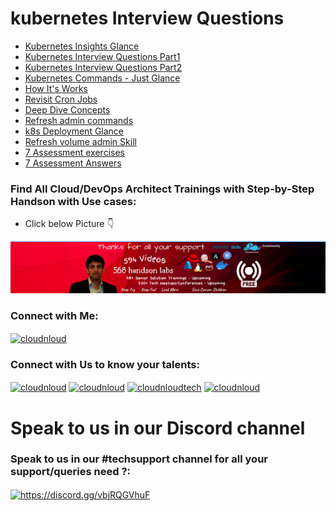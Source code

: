 # kubernetes Interview Questions

+ [Kubernetes Insights Glance](/kubernetes/kubernetes-workshop.md)
+ [Kubernetes Interview Questions Part1](/kubernetes/k8s-interview-questions-part-1.md)
+ [Kubernetes Interview Questions Part2](/kubernetes/k8s-interview-questions-part-2.md)
+ [Kubernetes Commands - Just Glance](/kubernetes/kubernetes-commands.md)
+ [How It's Works](/kubernetes/how-kubernetes-works.md)
+ [Revisit Cron Jobs](/kubernetes/kuberenets-cronjobs.md)
+ [Deep Dive Concepts](/kubernetes/kubernetes-concepts.md)
+ [Refresh admin commands](/kubernetes/kubernetes-commands-1.md)
+ [k8s Deployment Glance](/kubernetes/kubernetes-deployment-tutorial.md)
+ [Refresh volume admin Skill](/kubernetes/persistent-volume.md)
+ [7 Assessment exercises ](/kubernetes/exercises)
+ [7 Assessment Answers ](/kubernetes/solutions)



### Find All Cloud/DevOps Architect Trainings with Step-by-Step Handson with Use cases:
- Click below Picture 👇

[![Watch the video](/image/youtube-trainings.png)](https://www.youtube.com/channel/cloudnloud)

<h3 align="left">Connect with Me:</h3>
<a href="https://linkedin.com/in/vijaystack" target="blank"><img align="center" src="https://raw.githubusercontent.com/rahuldkjain/github-profile-readme-generator/master/src/images/icons/Social/linked-in-alt.svg" alt="cloudnloud" height="30" width="40" /></a>


<h3 align="left">Connect with Us to know your talents:</h3>
<p align="left">
<a href="https://www.youtube.com/c/cloudnloud" target="blank"><img align="center" src="https://raw.githubusercontent.com/rahuldkjain/github-profile-readme-generator/master/src/images/icons/Social/youtube.svg" alt="cloudnloud" height="30" width="40" /></a>
<a href="https://www.linkedin.com/company/80359681/admin/" target="blank"><img align="center" src="https://raw.githubusercontent.com/rahuldkjain/github-profile-readme-generator/master/src/images/icons/Social/linked-in-alt.svg" alt="cloudnloud" height="30" width="40" /></a>
<a href="https://fb.com/cloudnloudtech" target="blank"><img align="center" src="https://raw.githubusercontent.com/rahuldkjain/github-profile-readme-generator/master/src/images/icons/Social/facebook.svg" alt="cloudnloudtech" height="30" width="40" /></a>
<a href="https://twitter.com/cloudnloud" target="blank"><img align="center" src="https://raw.githubusercontent.com/rahuldkjain/github-profile-readme-generator/master/src/images/icons/Social/twitter.svg" alt="cloudnloud" height="30" width="40" /></a>

</p>

# Speak to us in our Discord channel

<h3 align="left">Speak to us in our #techsupport channel for all your support/queries need ?:</h3>
<p align="left">
<a href="https://discord.gg/vbjRQGVhuF" target="blank"><img align="center" src="https://raw.githubusercontent.com/rahuldkjain/github-profile-readme-generator/master/src/images/icons/Social/discord.svg" alt="https://discord.gg/vbjRQGVhuF" height="30" width="40" /></a>
</p>
